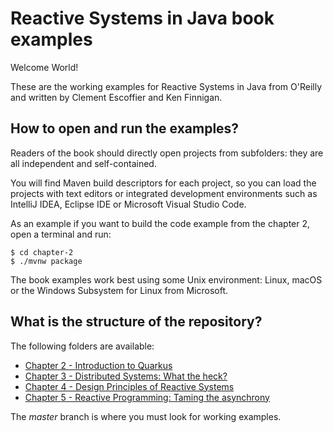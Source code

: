# Reactive Systems in Java book examples

Welcome World!

These are the working examples for Reactive Systems in Java from O'Reilly and written by Clement Escoffier and Ken Finnigan.

## How to open and run the examples?
Readers of the book should directly open projects from subfolders: they are all independent and self-contained.

You will find Maven build descriptors for each project, so you can load the projects with text editors or integrated development environments such as IntelliJ IDEA, Eclipse IDE or Microsoft Visual Studio Code.

As an example if you want to build the code example from the chapter 2, open a terminal and run:

```shell script
$ cd chapter-2
$ ./mvnw package
```

The book examples work best using some Unix environment: Linux, macOS or the Windows Subsystem for Linux from Microsoft.

## What is the structure of the repository?

The following folders are available:

* [Chapter 2 - Introduction to Quarkus](./chapter-2)
* [Chapter 3 - Distributed Systems: What the heck?](./chapter-3)
* [Chapter 4 - Design Principles of Reactive Systems](./chapter-4)
* [Chapter 5 - Reactive Programming: Taming the asynchrony ](./chapter-5)

The _master_ branch is where you must look for working examples.

